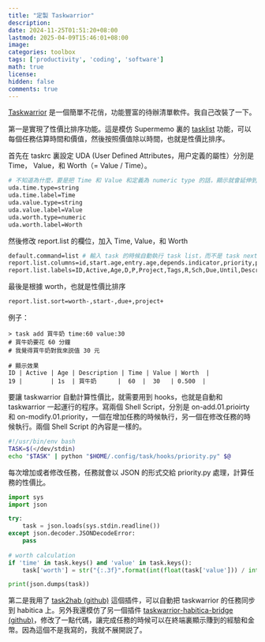 ```yaml
---
title: "定製 Taskwarrior"
description: 
date: 2024-11-25T01:51:20+08:00
lastmod: 2025-04-09T15:46:01+08:00
image: 
categories: toolbox
tags: ['productivity', 'coding', 'software']
math: true
license: 
hidden: false
comments: true
---
```


[Taskwarrior](https://taskwarrior.org) 是一個簡單不花俏，功能豐富的待辦清單軟件。我自己改裝了一下。

第一是實現了性價比排序功能。這是模仿 Supermemo 裏的 [tasklist](https://supermemo.guru/wiki/Tasklist) 功能，可以每個任務估算時間和價值，然後按照價值除以時間，也就是性價比排序。

首先在 taskrc 裏設定 UDA (User Defined Attributes，用户定義的屬性）分別是 Time， Value，和 Worth（= Value / Time）。

```bash
# 不知道為什麼，要是把 Time 和 Value 和定義為 numeric type 的話，顯示就會延伸到小數後很多位。
uda.time.type=string
uda.time.label=Time
uda.value.type=string
uda.value.label=Value
uda.worth.type=numeric
uda.worth.label=Worth
````

然後修改 report.list 的欄位，加入 Time, Value，和 Worth

```bash
default.command=list # 輸入 task 的時候自動執行 task list，而不是 task next
report.list.columns=id,start.age,entry.age,depends.indicator,priority,project,tags,recur.indicator,scheduled.countdown,due,until.remaining,description.count,time,value,worth
report.list.labels=ID,Active,Age,D,P,Project,Tags,R,Sch,Due,Until,Description,Time,Value,Worth
```

最後是根據 worth，也就是性價比排序

```bash
report.list.sort=worth-,start-,due+,project+
```

例子：
```
> task add 買牛奶 time:60 value:30
# 買牛奶要花 60 分鐘
# 我覺得買牛奶對我來説值 30 元

# 顯示效果
ID | Active | Age | Description | Time | Value | Worth  |
19 |        | 1s  | 買牛奶      |  60  |  30   | 0.500  |
```
要讓 taskwarrior 自動計算性價比，就需要用到 hooks，也就是自動和 taskwarrior 一起運行的程序。寫兩個 Shell Script，分別是 on-add.01.prioirty 和 on-modify.01.priority，一個在增加任務的時候執行，另一個在修改任務的時候執行。兩個 Shell Script 的內容是一樣的。

```bash
#!/usr/bin/env bash
TASK=$(</dev/stdin) 
echo "$TASK" | python "$HOME/.config/task/hooks/priority.py" $@ 
```
每次增加或者修改任務，任務就會以 JSON 的形式交給 priority.py 處理，計算任務的性價比。

```python
import sys
import json

try:
    task = json.loads(sys.stdin.readline())
except json.decoder.JSONDecodeError:
    pass
    
# worth calculation
if 'time' in task.keys() and 'value' in task.keys():
    task['worth'] = str("{:.3f}".format(int(float(task['value'])) / int(float(task['time']))))

print(json.dumps(task))

```

第二是我用了 [task2hab (github)](https://github.com/oskapt/task2hab) 這個插件，可以自動把 taskwarrior 的任務同步到 habitica 上。另外我還模仿了另一個插件 [taskwarrior-habitica-bridge (github)](https://github.com/robwhitaker/taskwarrior-habitica-bridge)，修改了一點代碼，讓完成任務的時候可以在終端裏顯示賺到的經驗和金幣。因為這個不是我寫的，我就不展開説了。


